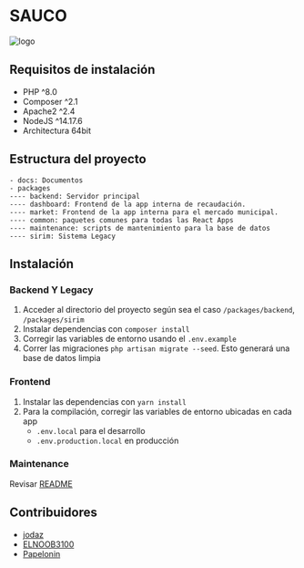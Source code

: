 # SAUCO

![logo](https://github.com/jodaz/sauco/blob/main/docs/sauco_logo.png?raw=true)

## Requisitos de instalación

- PHP ^8.0
- Composer ^2.1 
- Apache2 ^2.4
- NodeJS ^14.17.6
- Architectura 64bit

## Estructura del proyecto

```
- docs: Documentos
- packages
---- backend: Servidor principal
---- dashboard: Frontend de la app interna de recaudación.
---- market: Frontend de la app interna para el mercado municipal.
---- common: paquetes comunes para todas las React Apps
---- maintenance: scripts de mantenimiento para la base de datos
---- sirim: Sistema Legacy
```

## Instalación

### Backend Y Legacy

1. Acceder al directorio del proyecto según sea el caso `/packages/backend`, `/packages/sirim`
2. Instalar dependencias con `composer install`
3. Corregir las variables de entorno usando el `.env.example`
4. Correr las migraciones `php artisan migrate --seed`. Esto generará una base de datos limpia

### Frontend

1. Instalar las dependencias con `yarn install`
2. Para la compilación, corregir las variables de entorno ubicadas en cada app
    - `.env.local` para el desarrollo
    - `.env.production.local` en producción

### Maintenance

Revisar [README](https://github.com/jodaz/sauco/tree/main/packages/maintenance#readme)

## Contribuidores

- [jodaz](https://github.com/jodaz)
- [ELNOOB3100](https://github.com/ELNOOB3100)
- [Papelonin](https://github.com/Papelonin)
